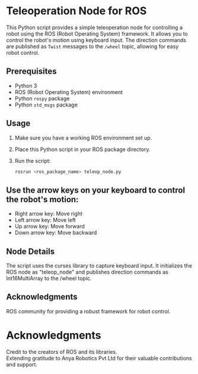 # Teleoperation Node for ROS

This Python script provides a simple teleoperation node for controlling a robot using the ROS (Robot Operating System) framework. It allows you to control the robot's motion using keyboard input. The direction commands are published as `Twist` messages to the `/wheel` topic, allowing for easy robot control.

## Prerequisites

- Python 3
- ROS (Robot Operating System) environment
- Python `rospy` package
- Python `std_msgs` package

## Usage

1. Make sure you have a working ROS environment set up.

2. Place this Python script in your ROS package directory.

3. Run the script:

   ```bash
   rosrun <ros_package_name> teleop_node.py
   ```

## Use the arrow keys on your keyboard to control the robot's motion:
- Right arrow key: Move right
- Left arrow key: Move left
- Up arrow key: Move forward
- Down arrow key: Move backward

## Node Details
The script uses the curses library to capture keyboard input.
It initializes the ROS node as "teleop_node" and publishes direction commands as Int16MultiArray to the /wheel topic.

## Acknowledgments
ROS community for providing a robust framework for robot control.

# Acknowledgments
Credit to the creators of ROS and its libraries.   
Extending gratitude to Anya Robotics Pvt Ltd for their valuable contributions and support.
